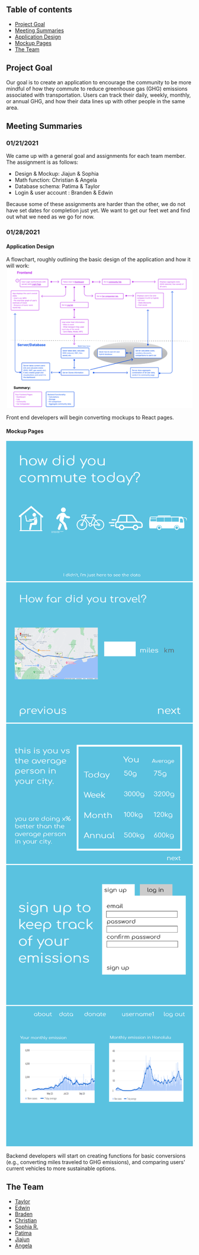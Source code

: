 ## Table of contents

* [Project Goal](#project-goal)
* [Meeting Summaries](#meeting-summaries)
* [Application Design](#application-design)
* [Mockup Pages](#mockup-pages)
* [The Team](#the-team)

## Project Goal
<p> Our goal is to create an application to encourage the community to be more mindful of how they commute to reduce greenhouse gas (GHG) emissions associated with transportation. Users can track their daily, weekly, monthly, or annual GHG, and how their data lines up with other people in the same area. </p>

## Meeting Summaries

### 01/21/2021
<p> We came up with a general goal and assignments for each team member. The assignment is as follows:</p>
<ul><li> Design & Mockup: Jiajun & Sophia </li>
  <li> Math function: Christian & Angela </li>
  <li> Database schema: Patima & Taylor </li>
  <li> Login & user account : Branden & Edwin </li></ul>
<p> Because some of these assignments are harder than the other, we do not have set dates for completion just yet. We want to get our feet wet and find out what we need as we go for now. </p>

### 01/28/2021

#### Application Design
A flowchart, roughly outlining the basic design of the application and how it will work:
<img src="images/flowchart.png">

Front end developers will begin converting mockups to React pages.

#### Mockup Pages
<img src="images/screen1.png">
<img src="images/screen2.png">
<img src="images/screen3.png">
<img src="images/screen4.png">
<img src="images/screen6.png">

Backend developers will start on creating functions for basic conversions (e.g., converting miles traveled to GHG emissions), and comparing users' current vehicles to more sustainable options.


## The Team

* [Taylor](https://github.com/tgabatin)
* [Edwin](https://github.com/edwin-zheng)
* [Braden](https://github.com/bradenbetz)
* [Christian](https://github.com/christianjensenv)
* [Sophia R.]()
* [Patima](https://github.com/patimapoochai)
* [Jiajun](https://github.com/JiajunK)
* [Angela](https://github.com/angcylau)

